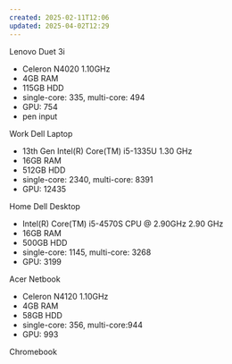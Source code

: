 ```yaml
---
created: 2025-02-11T12:06
updated: 2025-04-02T12:29
---
```


Lenovo Duet 3i
- Celeron N4020 1.10GHz
- 4GB RAM
- 115GB HDD
- single-core: 335, multi-core: 494
- GPU: 754
- pen input

Work Dell Laptop
- 13th Gen Intel(R) Core(TM) i5-1335U   1.30 GHz
- 16GB RAM
- 512GB HDD
- single-core: 2340, multi-core: 8391
- GPU: 12435

Home Dell Desktop
- Intel(R) Core(TM) i5-4570S CPU @ 2.90GHz   2.90 GHz
- 16GB RAM
- 500GB HDD
- single-core: 1145, multi-core: 3268
- GPU: 3199

Acer Netbook
- Celeron N4120 1.10GHz
- 4GB RAM
- 58GB HDD
- single-core: 356, multi-core:944
- GPU: 993

Chromebook
